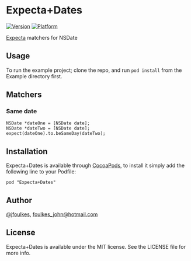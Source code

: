 # Expecta+Dates

[![Version](http://cocoapod-badges.herokuapp.com/v/Expecta+Dates/badge.png)](http://cocoadocs.org/docsets/Expecta+Dates)
[![Platform](http://cocoapod-badges.herokuapp.com/p/Expecta+Dates/badge.png)](http://cocoadocs.org/docsets/Expecta+Dates)

[Expecta](https://github.com/specta/expecta) matchers for NSDate

## Usage

To run the example project; clone the repo, and run `pod install` from the Example directory first.

## Matchers

### Same date

```
NSDate *dateOne = [NSDate date];
NSDate *dateTwo = [NSDate date];
expect(dateOne).to.beSameDay(dateTwo);
```

## Installation

Expecta+Dates is available through [CocoaPods](http://cocoapods.org), to install
it simply add the following line to your Podfile:

    pod "Expecta+Dates"

## Author

[@jfoulkes](https://twitter.com/jfoulkes), foulkes_john@hotmail.com

## License

Expecta+Dates is available under the MIT license. See the LICENSE file for more info.
